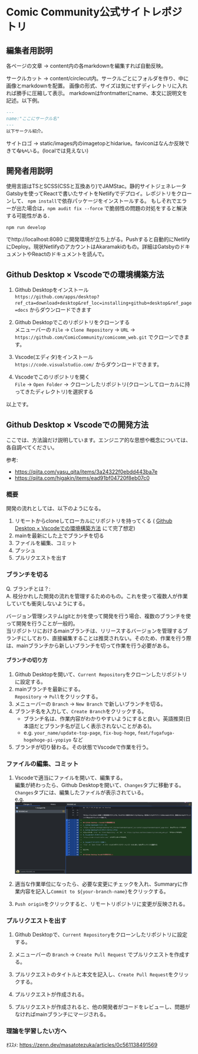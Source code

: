# Comic Community公式サイトレポジトリ
## 編集者用説明
各ページの文章 → content内の各markdownを編集すれば自動反映。

サークルカット → content/circlecut内。サークルごとにフォルダを作り、中に画像とmarkdownを配置。
画像の形式、サイズは気にせずディレクトリに入れれば勝手に圧縮して表示。
markdownはfrontmatterにname、本文に説明文を記述。以下例。
```markdown
---
name:"ここにサークル名"
---
以下サークル紹介。
```

サイトロゴ → static/images内のimagetopとhidariue。faviconはなんか反映できて~~ない~~いる。(localでは見えない)


## 開発者用説明
使用言語はTSとSCSS(CSSと互換あり)でJAMStac。静的サイトジェネレータGatsbyを使ってReactで書いたサイトをNetlifyでデプロイ。レポジトリをクローンして、
`npm install`で依存パッケージをインストールする。
もしそれでエラーが出た場合は，`npm audit fix --force` で脆弱性の問題の対処をすると解決する可能性がある．

```shell
npm run develop
```

でhttp://localhost:8080 に開発環境が立ち上がる。Pushすると自動的にNetlifyにDeploy。現状NetlifyのアカウントはAkaramakiのもの。詳細はGatsbyのドキュメントやReactのドキュメントを読んで。

## Github Desktop × Vscodeでの環境構築方法
1. Github Desktopをインストール\
`https://github.com/apps/desktop?ref_cta=download+desktop&ref_loc=installing+github+desktop&ref_page=docs` からダウンロードできます
2. Github Desktopでこのリポジトリをクローンする\
メニューバーの `File` -> `Clone Repository` -> `URL` -> `https://github.com/ComicCommunity/comicomm_web.git` でクローンできます。 
3. Vscode(エディタ)をインストール\
`https://code.visualstudio.com/` からダウンロードできます。

4. Vscodeでこのリポジトリを開く\
`File` -> `Open Folder` -> クローンしたリポジトリ(クローンしてローカルに持ってきたディレクトリ)を選択する

以上です。

## Github Desktop × Vscodeでの開発方法
ここでは、方法論だけ説明しています。エンジニア的な思想や概念については、各自調べてください。

参考: 
- https://qiita.com/yasu_qita/items/3a24322f0ebdd443ba7e
- https://qiita.com/higakin/items/ead91bf04720f8eb07c0

### 概要
開発の流れとしては、以下のようになる。
1. リモートからcloneしてローカルにリポジトリを持ってくる (
[Github Desktop × Vscodeでの環境構築方法](#github-desktop-vscodeでの環境構築方法) にて完了想定)
2. mainを最新にした上でブランチを切る 
3. ファイルを編集、コミット
4. プッシュ
5. プルリクエストを出す


### ブランチを切る
Q. ブランチとは？: \
A. 枝分かれした開発の流れを管理するためのもの。これを使って複数人が作業していても衝突しないようにする。

バージョン管理システム(gitとか)を使って開発を行う場合、複数のブランチを使って開発を行うことが一般的。\
当リポジトリにおけるmainブランチは、リリースするバージョンを管理するブランチにしており、直接編集することは推奨されない。そのため、作業を行う際は、mainブランチから新しいブランチを切って作業を行う必要がある。

#### ブランチの切り方
1. Github Desktopを開いて、`Current Repository`をクローンしたリポジトリに設定する。
2. mainブランチを最新にする。\
`Repository` -> `Pull`をクリックする。
2. メニューバーの `Branch` -> `New Branch` で新しいブランチを切る。
3. ブランチ名を入力して、`Create Branch`をクリックする。
    - ブランチ名は、作業内容がわかりやすいようにすると良い。英語推奨(日本語だとブランチ名が正しく表示されないことがある)。
    - e.g. `your_name/update-top-page`, `fix-bug-hoge`, `feat/fugafuga-hogehoge-pi-yopiyo` など
4. ブランチが切り替わる。その状態でVscodeで作業を行う。

### ファイルの編集、コミット
1. Vscodeで適当にファイルを開いて、編集する。\
編集が終わったら、Github Desktopを開いて、`Changes`タブに移動する。\
`Changes`タブには、編集したファイルが表示されている。\
e.g. ![image](example.jpg)

2. 適当な作業単位になったら、必要な変更にチェックを入れ、Summaryに作業内容を記入し`Commit to ${your-branch-name}`をクリックする。

3. `Push origin`をクリックすると、リモートリポジトリに変更が反映される。

### プルリクエストを出す
1. Github Desktopで、`Current Repository`をクローンしたリポジトリに設定する。
2. メニューバーの `Branch` -> `Create Pull Request` でプルリクエストを作成する。
3. プルリクエストのタイトルと本文を記入し、`Create Pull Request`をクリックする。
4. プルリクエストが作成される。

5. プルリクエストが作成されると、他の開発者がコードをレビューし、問題がなければmainブランチにマージされる。

### 理論を学習したい方へ
ｵｽｽﾒ: https://zenn.dev/masatotezuka/articles/0c561138491569